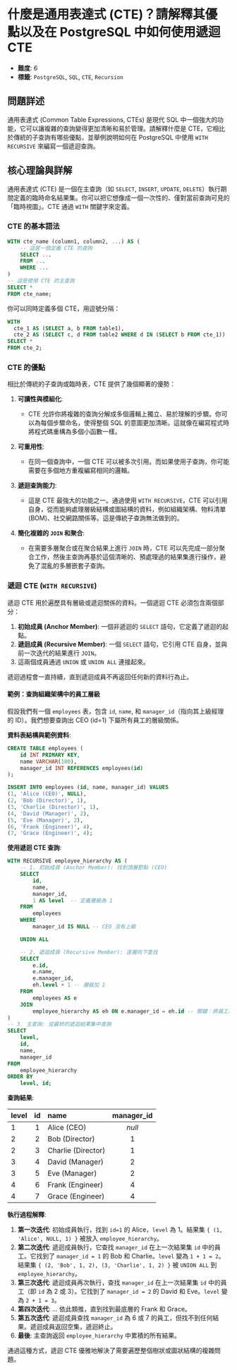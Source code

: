 # 什麼是通用表達式 (CTE)？請解釋其優點以及在 PostgreSQL 中如何使用遞迴 CTE

- **難度**: 6
- **標籤**: `PostgreSQL`, `SQL`, `CTE`, `Recursion`

## 問題詳述

通用表達式 (Common Table Expressions, CTEs) 是現代 SQL 中一個強大的功能，它可以讓複雜的查詢變得更加清晰和易於管理。請解釋什麼是 CTE，它相比於傳統的子查詢有哪些優點，並舉例說明如何在 PostgreSQL 中使用 `WITH RECURSIVE` 來編寫一個遞迴查詢。

## 核心理論與詳解

通用表達式 (CTE) 是一個在主查詢（如 `SELECT`, `INSERT`, `UPDATE`, `DELETE`）執行期間定義的臨時命名結果集。你可以把它想像成一個一次性的、僅對當前查詢可見的「臨時視圖」。CTE 通過 `WITH` 關鍵字來定義。

### CTE 的基本語法

```sql
WITH cte_name (column1, column2, ...) AS (
    -- 這是一個定義 CTE 的查詢
    SELECT ...
    FROM ...
    WHERE ...
)
-- 這是使用 CTE 的主查詢
SELECT *
FROM cte_name;
```

你可以同時定義多個 CTE，用逗號分隔：

```sql
WITH
  cte_1 AS (SELECT a, b FROM table1),
  cte_2 AS (SELECT c, d FROM table2 WHERE d IN (SELECT b FROM cte_1))
SELECT *
FROM cte_2;
```

### CTE 的優點

相比於傳統的子查詢或臨時表，CTE 提供了幾個顯著的優勢：

1. **可讀性與模組化**:
    - CTE 允許你將複雜的查詢分解成多個邏輯上獨立、易於理解的步驟。你可以為每個步驟命名，使得整個 SQL 的意圖更加清晰。這就像在編寫程式時將程式碼重構為多個小函數一樣。

2. **可重用性**:
    - 在同一個查詢中，一個 CTE 可以被多次引用。而如果使用子查詢，你可能需要在多個地方重複編寫相同的邏輯。

3. **遞迴查詢能力**:
    - 這是 CTE 最強大的功能之一。通過使用 `WITH RECURSIVE`，CTE 可以引用自身，從而能夠處理層級結構或圖結構的資料，例如組織架構、物料清單 (BOM)、社交網路關係等。這是傳統子查詢無法做到的。

4. **簡化複雜的 `JOIN` 和聚合**:
    - 在需要多層聚合或在聚合結果上進行 `JOIN` 時，CTE 可以先完成一部分聚合工作，然後主查詢再基於這個清晰的、預處理過的結果集進行操作，避免了混亂的多層嵌套子查詢。

### 遞迴 CTE (`WITH RECURSIVE`)

遞迴 CTE 用於遍歷具有層級或遞迴關係的資料。一個遞迴 CTE 必須包含兩個部分：

1. **初始成員 (Anchor Member)**: 一個非遞迴的 `SELECT` 語句，它定義了遞迴的起點。
2. **遞迴成員 (Recursive Member)**: 一個 `SELECT` 語句，它引用 CTE 自身，並與前一次迭代的結果進行 `JOIN`。
3. 這兩個成員通過 `UNION` 或 `UNION ALL` 連接起來。

遞迴過程會一直持續，直到遞迴成員不再返回任何新的資料行為止。

#### 範例：查詢組織架構中的員工層級

假設我們有一個 `employees` 表，包含 `id`, `name`, 和 `manager_id`（指向其上級經理的 ID）。我們想要查詢出 CEO (id=1) 下屬所有員工的層級關係。

**資料表結構與範例資料**:

```sql
CREATE TABLE employees (
    id INT PRIMARY KEY,
    name VARCHAR(100),
    manager_id INT REFERENCES employees(id)
);

INSERT INTO employees (id, name, manager_id) VALUES
(1, 'Alice (CEO)', NULL),
(2, 'Bob (Director)', 1),
(3, 'Charlie (Director)', 1),
(4, 'David (Manager)', 2),
(5, 'Eve (Manager)', 2),
(6, 'Frank (Engineer)', 4),
(7, 'Grace (Engineer)', 4);
```

**使用遞迴 CTE 查詢**:

```sql
WITH RECURSIVE employee_hierarchy AS (
    -- 1. 初始成員 (Anchor Member): 找到頂層節點 (CEO)
    SELECT
        id,
        name,
        manager_id,
        1 AS level  -- 定義層級為 1
    FROM
        employees
    WHERE
        manager_id IS NULL -- CEO 沒有上級

    UNION ALL

    -- 2. 遞迴成員 (Recursive Member): 逐層向下查找
    SELECT
        e.id,
        e.name,
        e.manager_id,
        eh.level + 1 -- 層級加 1
    FROM
        employees AS e
    JOIN
        employee_hierarchy AS eh ON e.manager_id = eh.id -- 關鍵：將員工表與 CTE 自身關聯
)
-- 3. 主查詢: 從最終的遞迴結果集中查詢
SELECT
    level,
    id,
    name,
    manager_id
FROM
    employee_hierarchy
ORDER BY
    level, id;
```

**查詢結果**:

| level | id | name | manager_id |
| :--- | :-: | :--- | :---: |
| 1 | 1 | Alice (CEO) | *null* |
| 2 | 2 | Bob (Director) | 1 |
| 2 | 3 | Charlie (Director) | 1 |
| 3 | 4 | David (Manager) | 2 |
| 3 | 5 | Eve (Manager) | 2 |
| 4 | 6 | Frank (Engineer) | 4 |
| 4 | 7 | Grace (Engineer) | 4 |

**執行過程解釋**:

1. **第一次迭代**: 初始成員執行，找到 `id=1` 的 Alice，`level` 為 1。結果集 `{ (1, 'Alice', NULL, 1) }` 被放入 `employee_hierarchy`。
2. **第二次迭代**: 遞迴成員執行，它查找 `manager_id` 在上一次結果集 `id` 中的員工。它找到了 `manager_id = 1` 的 Bob 和 Charlie。`level` 變為 `1 + 1 = 2`。結果集 `{ (2, 'Bob', 1, 2), (3, 'Charlie', 1, 2) }` 被 `UNION ALL` 到 `employee_hierarchy`。
3. **第三次迭代**: 遞迴成員再次執行，查找 `manager_id` 在上一次結果集 `id` 中的員工（即 `id` 為 2 或 3）。它找到了 `manager_id = 2` 的 David 和 Eve。`level` 變為 `2 + 1 = 3`。
4. **第四次迭代**: ... 依此類推，直到找到最底層的 Frank 和 Grace。
5. **第五次迭代**: 遞迴成員查找 `manager_id` 為 6 或 7 的員工，但找不到任何結果。遞迴成員返回空集，遞迴終止。
6. **最後**: 主查詢返回 `employee_hierarchy` 中累積的所有結果。

通過這種方式，遞迴 CTE 優雅地解決了需要遍歷整個樹狀或圖狀結構的複雜問題。
